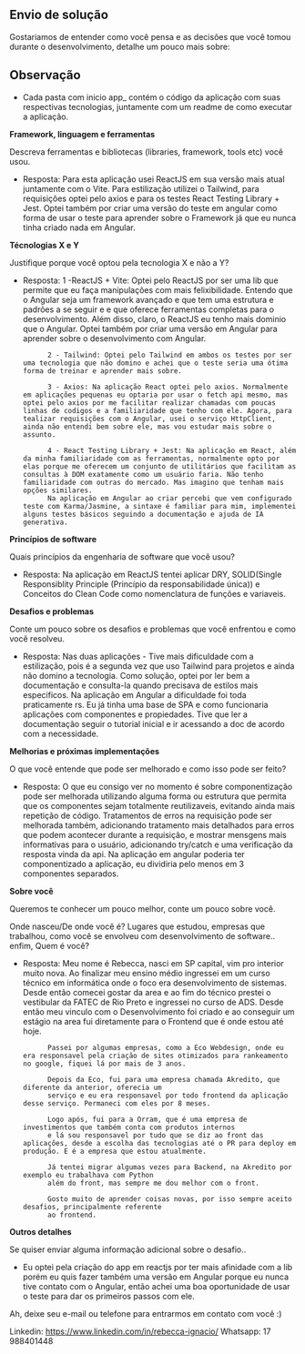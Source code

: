 ## Envio de solução

Gostariamos de entender como você pensa e as decisões que você tomou durante o desenvolvimento, detalhe um pouco mais sobre:

## Observação

- Cada pasta com inicio app_ contém o código da aplicação com suas respectivas tecnologias, juntamente com um readme de como executar a aplicação.

**Framework, linguagem e ferramentas**

Descreva ferramentas e bibliotecas (libraries, framework, tools etc) você usou.

- Resposta: Para esta aplicação usei ReactJS em sua versão mais atual juntamente com o Vite. Para estilização utilizei o Tailwind, para requisições optei pelo axios e para os testes React Testing Library + Jest. Optei também por criar uma versão do teste em angular como forma de usar o teste para aprender sobre o Framework já que eu nunca tinha criado nada em Angular.

**Técnologias X e Y**

Justifique porque você optou pela tecnologia X e não a Y?

- Resposta: 
            1 -ReactJS + Vite: Optei pelo ReactJS por ser uma lib que permite que eu faça manipulações com mais   felixibilidade. Entendo que o Angular seja um framework avançado e que tem uma estrutura e padrões a se seguir e e que oferece ferramentas completas para o desenvolvimento. Além disso, claro, o ReactJS eu tenho mais dominio que o Angular. Optei também por criar uma versão em Angular para aprender sobre o desenvolvimento com Angular. 

            2 - Tailwind: Optei pelo Tailwind em ambos os testes por ser uma tecnologia que não domino e achei que o teste seria uma ótima forma de treinar e aprender mais sobre.

            3 - Axios: Na aplicação React optei pelo axios. Normalmente em aplicações pequenas eu optaria por usar o fetch api mesmo, mas optei pelo axios por me facilitar realizar chamadas com poucas linhas de codigos e a familiaridade que tenho com ele. Agora, para tealizar requisições com o Angular, usei o serviço HttpClient, ainda não entendi bem sobre ele, mas vou estudar mais sobre o assunto.

            4 - React Testing Library + Jest: Na aplicação em React, além da minha familiaridade com as ferramentas, normalmente opto por elas porque me oferecem um conjunto de utilitários que facilitam as consultas à DOM exatamente como um usuário faria. Não tenho familiaridade com outras do mercado. Mas imagino que tenham mais opções similares. 
            Na aplicação em Angular ao criar percebi que vem configurado teste com Karma/Jasmine, a sintaxe é familiar para mim, implementei alguns testes básicos seguindo a documentação e ajuda de IA generativa.


**Princípios de software**

Quais princípios da engenharia de software que você usou?

- Resposta: Na aplicação em ReactJS tentei aplicar DRY, SOLID(Single Responsiblity Principle (Princípio da responsabilidade única)) e Conceitos do Clean Code como nomenclatura de funções e variaveis. 

**Desafios e problemas**

Conte um pouco sobre os desafios e problemas que você enfrentou e como você resolveu.

- Resposta: Nas duas aplicações - Tive mais dificuldade com a estilização, pois é a segunda vez que uso Tailwind para projetos e ainda não domino a tecnologia. 
            Como solução, optei por ler bem a documentação e consulta-la quando precisava de estilos mais especificos.
            Na aplicação em Angular a dificuldade foi toda praticamente rs. Eu já tinha uma base de SPA e como funcionaria aplicações com componentes e propiedades. Tive que ler a documentação seguir
            o tutorial inicial e ir acessando a doc de acordo com a necessidade.

**Melhorias e próximas implementações**

O que você entende que pode ser melhorado e como isso pode ser feito?

- Resposta: O que eu consigo ver no momento é sobre componentização pode ser melhorada utilizando alguma forma ou estrutura que permita que os
            componentes sejam totalmente reutilizaveis, evitando ainda mais repetição de código.
            Tratamentos de erros na requisição pode ser melhorada também, adicionando tratamento mais
            detalhados para erros que podem acontecer durante a requisição, e mostrar mensgens mais
            informativas para o usuário, adicionando try/catch e uma verificação da resposta vinda da api.
            Na aplicação em angular poderia ter componentizado a aplicação, eu dividiria pelo menos em 3 componentes separados.

**Sobre você**

Queremos te conhecer um pouco melhor, conte um pouco sobre você.

Onde nasceu/De onde você é? Lugares que estudou, empresas que trabalhou, como você se envolveu com desenvolvimento de software.. enfim, Quem é você?

- Resposta: Meu nome é Rebecca, nasci em SP capital, vim pro interior muito nova. Ao finalizar meu 
            ensino médio ingressei em um curso técnico em informática onde o foco era desenvolvimento de sistemas.
            Desde então comecei gostar da area e ao fim do técnico prestei o vestibular da FATEC de Rio Preto e 
            ingressei no curso de ADS. Desde então meu vinculo com o Desenvolvimento foi criado e ao conseguir um estágio na area fui diretamente para o Frontend que é onde estou até hoje.

            Passei por algumas empresas, como a Eco Webdesign, onde eu era responsavel pela criação de sites otimizados para rankeamento no google, fiquei lá por mais de 3 anos. 

            Depois da Eco, fui para uma empresa chamada Akredito, que diferente da anterior, oferecia um 
            serviço e eu era responsavel por todo frontend da aplicação desse serviço. Permaneci com eles por 8 meses.

            Logo após, fui para a Orram, que é uma empresa de investimentos que também conta com produtos internos
            e lá sou responsavel por tudo que se diz ao front das aplicações, desde a escolha das tecnologias até o PR para deploy em produção. E é a empresa que estou atualmente. 

            Já tentei migrar algumas vezes para Backend, na Akredito por exemplo eu trabalhava com Python 
            além do front, mas sempre me dou melhor com o front.

            Gosto muito de aprender coisas novas, por isso sempre aceito desafios, principalmente referente
            ao frontend.


**Outros detalhes**

Se quiser enviar alguma informação adicional sobre o desafio..

- Eu optei pela criação do app em reactjs por ter mais afinidade com a lib porém eu quis fazer também
  uma versão em Angular porque eu nunca tive contato com o Angular, então achei uma boa oportunidade 
  de usar o teste para dar os primeiros passos com ele.

Ah, deixe seu e-mail ou telefone para entrarmos em contato com você :) 

Linkedin: https://www.linkedin.com/in/rebecca-ignacio/
Whatsapp: 17 988401448



